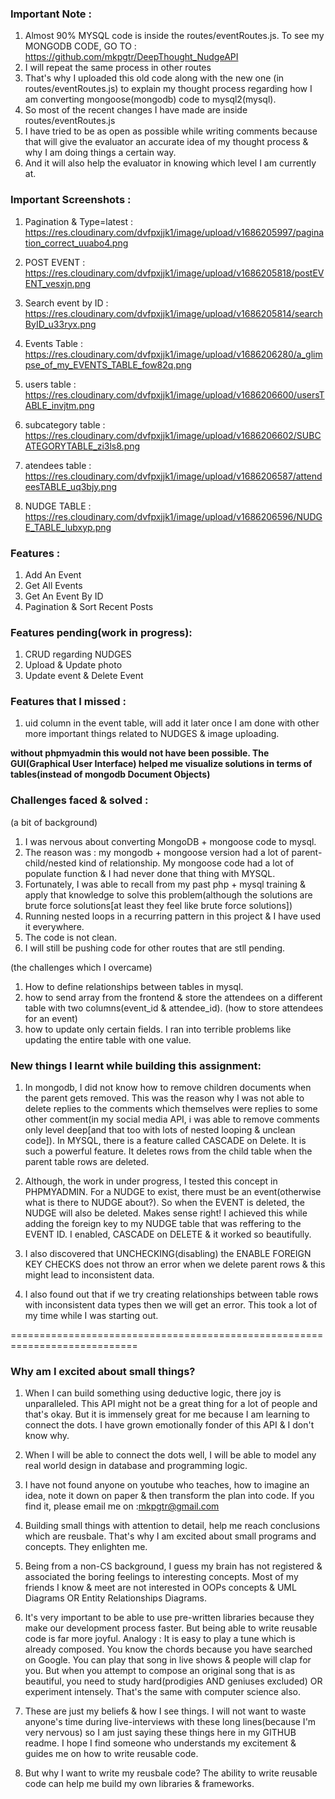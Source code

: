 ### Important Note :

1. Almost 90% MYSQL code is inside the routes/eventRoutes.js. To see my MONGODB CODE, GO TO : https://github.com/mkpgtr/DeepThought_NudgeAPI
2. I will repeat the same process in other routes
3. That's why I uploaded this old code along with the new one (in routes/eventRoutes.js) to explain my thought process regarding how I am converting mongoose(mongodb) code to mysql2(mysql).  
4. So most of the recent changes I have made are inside routes/eventRoutes.js
5. I have tried to be as open as possible while writing comments because that will give the evaluator an accurate idea of my thought process & why I am doing things a certain way. 
6. And it will also help the evaluator in knowing which level I am currently at.

### Important Screenshots :

1. Pagination & Type=latest  : https://res.cloudinary.com/dvfpxjjk1/image/upload/v1686205997/pagination_correct_uuabo4.png

2. POST EVENT : https://res.cloudinary.com/dvfpxjjk1/image/upload/v1686205818/postEVENT_vesxjn.png

3. Search event by ID : https://res.cloudinary.com/dvfpxjjk1/image/upload/v1686205814/searchByID_u33ryx.png

4. Events Table : https://res.cloudinary.com/dvfpxjjk1/image/upload/v1686206280/a_glimpse_of_my_EVENTS_TABLE_fow82q.png

5. users table : https://res.cloudinary.com/dvfpxjjk1/image/upload/v1686206600/usersTABLE_invjtm.png

6. subcategory table : https://res.cloudinary.com/dvfpxjjk1/image/upload/v1686206602/SUBCATEGORYTABLE_zi3ls8.png

7. atendees table : https://res.cloudinary.com/dvfpxjjk1/image/upload/v1686206587/attendeesTABLE_uq3bjy.png

8. NUDGE TABLE : https://res.cloudinary.com/dvfpxjjk1/image/upload/v1686206596/NUDGE_TABLE_lubxyp.png
### Features :

1. Add An Event
2. Get All Events
3. Get An Event By ID
4. Pagination & Sort Recent Posts

### Features pending(work in progress):

1. CRUD regarding NUDGES
2. Upload & Update photo
3. Update event & Delete Event

### Features that I missed :
1. uid column in the event table, will add it later once I am done with other more important things related to NUDGES & image uploading. 

**without phpmyadmin this would not have been possible. The GUI(Graphical User Interface) helped me visualize solutions in terms of tables(instead of mongodb Document Objects)**


### Challenges faced & solved :

(a bit of background)

1. I was nervous about converting MongoDB + mongoose code to mysql.
2. The reason was : my mongodb + mongoose version had a lot of parent-child/nested kind of relationship.
    My mongoose code had a lot of populate function & I had never done that thing with MYSQL.
3. Fortunately, I was able to recall from my past php + mysql training & apply that knowledge to solve this problem(although the solutions are brute force solutions[at least they feel like brute force solutions])
4. Running nested loops in a recurring pattern in this project & I have used it everywhere.
5. The code is not clean.
6. I will still be pushing code for other routes that are stll pending. 

(the challenges which I overcame)

1. How to define relationships between tables in mysql.
2. how to send array from the frontend & store the attendees on a different table with two columns(event_id & attendee_id). (how to store attendees for an event)
 3. how to update only certain fields. I ran into terrible problems like updating the entire table with one value.
 
### New things I learnt while building this assignment:

1. In mongodb, I did not know how to remove children documents when the parent gets removed. This was the reason why I was not able to delete replies to the comments which themselves were replies to some other comment(in my social media API, i was able to remove comments only level deep[and that too with lots of nested looping & unclean code]). In MYSQL, there is a feature called CASCADE on Delete. It is such a powerful feature. It deletes rows from the child table when the parent table rows are deleted.

2. Although, the work in under progress, I tested this concept in PHPMYADMIN. For a NUDGE to exist, there must be an event(otherwise what is there to NUDGE about?). So when the EVENT is deleted, the NUDGE will also be deleted. Makes sense right! I achieved this while adding the foreign key to my NUDGE table that was reffering to the EVENT ID. I enabled, CASCADE on DELETE & it worked so beautifully.

3. I also discovered that UNCHECKING(disabling) the ENABLE FOREIGN KEY CHECKS does not throw an error when we delete parent rows & this might lead to inconsistent data.

4. I also found out that if we try creating relationships between table rows with inconsistent data types then we will get an error. This took a lot of my time while I was starting out.

============================================================================



### Why am I excited about small things?

1. When I can build something using deductive logic, there joy is unparalleled. This API might not be a great thing for a lot of people and that's okay. But it is immensely great for me because I am learning to connect the dots. I have grown emotionally fonder of this API & I don't know why.

2. When I will be able to connect the dots well, I will be able to model any real world design in database and programming logic. 

3. I have not found anyone on youtube who teaches, how to imagine an idea, note it down on paper & then transform the plan into code. If you find it, please email me on :mkpgtr@gmail.com

4. Building small things with attention to detail, help me reach conclusions which are reusbale. That's why I am excited about small programs and concepts. They enlighten me. 

5. Being from a non-CS background, I guess my brain has not registered & associated the boring feelings to interesting concepts. Most of my friends I know & meet are not interested in OOPs concepts & UML Diagrams OR Entity Relationships Diagrams.

6. It's very important to be able to use pre-written libraries because they make our development process faster. But being able to write reusable code is far more joyful. Analogy : It is easy to play a tune which is already composed. You know the chords because you have searched on Google. You can play that song in live shows & people will clap for you. But when you attempt to compose an original song that is as beautiful, you need to study hard(prodigies AND geniuses excluded) OR experiment intensely. That's the same with computer science also.

7. These are just my beliefs & how I see things. I will not want to waste anyone's time during live-interviews with these long lines(because I'm very nervous) so I am just saying these things here in my GITHUB readme. I hope I find someone who understands my excitement & guides me on how to write reusable code. 

8. But why I want to write my reusbale code? The ability to write reusable code can help me build my own libraries & frameworks.